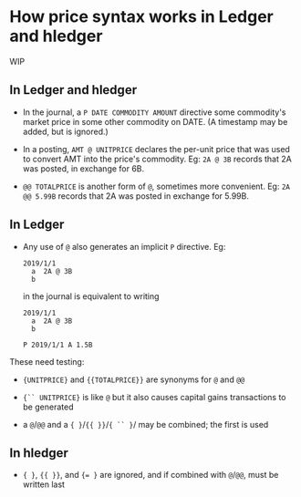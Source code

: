 # How price syntax works in Ledger and hledger

WIP

## In Ledger and hledger

- In the journal, a `P DATE COMMODITY AMOUNT` directive some commodity's market price in some other commodity on DATE.
  (A timestamp may be added, but is ignored.)

- In a posting, `AMT @ UNITPRICE` declares the per-unit price that was used to convert AMT into the price's commodity.
  Eg: `2A @ 3B` records that 2A was posted, in exchange for 6B.

- `@@ TOTALPRICE` is another form of `@`, sometimes more convenient.
  Eg: `2A @@ 5.99B` records that 2A was posted in exchange for 5.99B.

## In Ledger

- Any use of `@` also generates an implicit `P` directive.
  Eg:

      2019/1/1
        a  2A @ 3B
        b

  in the journal is equivalent to writing

      2019/1/1
        a  2A @ 3B
        b

      P 2019/1/1 A 1.5B

These need testing:

- `{UNITPRICE}` and `{{TOTALPRICE}}` are synonyms for `@` and `@@`

- `{`` UNITPRICE}` is like `@` but it also causes capital gains transactions to be generated

- a `@`/`@@` and a `{ }`/`{{ }}`/`{ `` }`/ may be combined; the first is used 

## In hledger

- `{ }`, `{{ }}`, and `{= }` are ignored, and if combined with `@`/`@@`, must be written last

